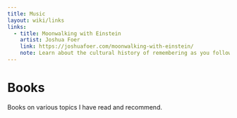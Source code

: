 ```yaml
---
title: Music
layout: wiki/links
links:
  - title: Moonwalking with Einstein
    artist: Joshua Foer
    link: https://joshuafoer.com/moonwalking-with-einstein/
    note: Learn about the cultural history of remembering as you follow Joshua Foer's quest to improve his memory under the tutelage of top "mental athletes".
---
```


# Books

Books on various topics I have read and recommend.
